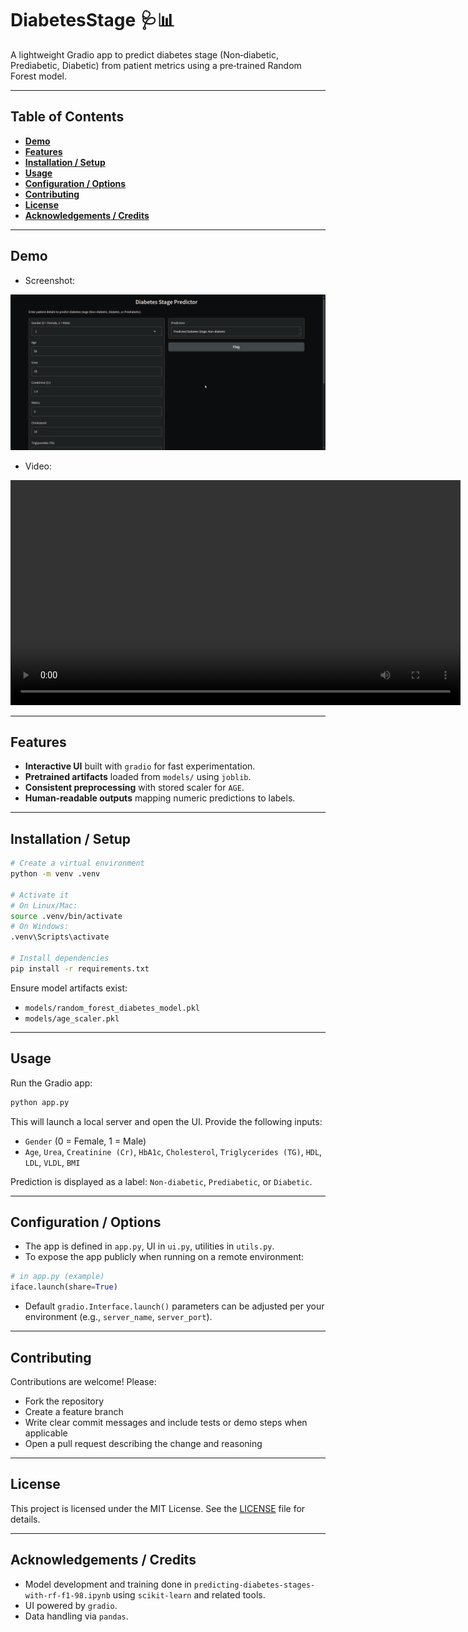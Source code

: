 # DiabetesStage 🩺📊

A lightweight Gradio app to predict diabetes stage (Non‑diabetic, Prediabetic, Diabetic) from patient metrics using a pre‑trained Random Forest model.

---

## Table of Contents
- **[Demo](#demo)**
- **[Features](#features)**
- **[Installation / Setup](#installation--setup)**
- **[Usage](#usage)**
- **[Configuration / Options](#configuration--options)**
- **[Contributing](#contributing)**
- **[License](#license)**
- **[Acknowledgements / Credits](#acknowledgements--credits)**

---

## Demo

- Screenshot:

![App Demo](./demo/demo.png)

- Video:

<video src="./demo/demo.mp4" controls width="720">Your browser does not support the video tag.</video>

---

## Features
- **Interactive UI** built with `gradio` for fast experimentation.
- **Pretrained artifacts** loaded from `models/` using `joblib`.
- **Consistent preprocessing** with stored scaler for `AGE`.
- **Human‑readable outputs** mapping numeric predictions to labels.

---

## Installation / Setup

```bash
# Create a virtual environment
python -m venv .venv

# Activate it
# On Linux/Mac:
source .venv/bin/activate
# On Windows:
.venv\Scripts\activate

# Install dependencies
pip install -r requirements.txt
```

Ensure model artifacts exist:
- `models/random_forest_diabetes_model.pkl`
- `models/age_scaler.pkl`

---

## Usage

Run the Gradio app:

```bash
python app.py
```

This will launch a local server and open the UI. Provide the following inputs:
- `Gender` (0 = Female, 1 = Male)
- `Age`, `Urea`, `Creatinine (Cr)`, `HbA1c`, `Cholesterol`, `Triglycerides (TG)`, `HDL`, `LDL`, `VLDL`, `BMI`

Prediction is displayed as a label: `Non-diabetic`, `Prediabetic`, or `Diabetic`.

---

## Configuration / Options
- The app is defined in `app.py`, UI in `ui.py`, utilities in `utils.py`.
- To expose the app publicly when running on a remote environment:

```python
# in app.py (example)
iface.launch(share=True)
```

- Default `gradio.Interface.launch()` parameters can be adjusted per your environment (e.g., `server_name`, `server_port`).

---

## Contributing
Contributions are welcome! Please:
- Fork the repository
- Create a feature branch
- Write clear commit messages and include tests or demo steps when applicable
- Open a pull request describing the change and reasoning

---

## License
This project is licensed under the MIT License. See the [LICENSE](./LICENSE) file for details.

---

## Acknowledgements / Credits
- Model development and training done in `predicting-diabetes-stages-with-rf-f1-98.ipynb` using `scikit-learn` and related tools.
- UI powered by `gradio`.
- Data handling via `pandas`.
